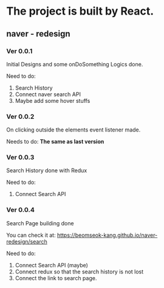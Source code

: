 # The project is built by React.

## naver - redesign

### Ver 0.0.1
Initial Designs and some onDoSomething Logics done.

Need to do:
 1. Search History
 2. Connect naver search API
 3. Maybe add some hover stuffs

 ### Ver 0.0.2
 On clicking outside the elements event listener made.

 Needs to do: **The same as last version**

 ### Ver 0.0.3
 Search History done with Redux

Need to do:
 1. Connect Search API

 ### Ver 0.0.4
 Search Page building done

 You can check it at: https://beomseok-kang.github.io/naver-redesign/search

 Need to do:
 1. Connect Search API (maybe)
 2. Connect redux so that the search history is not lost
 3. Connect the link to search page.
